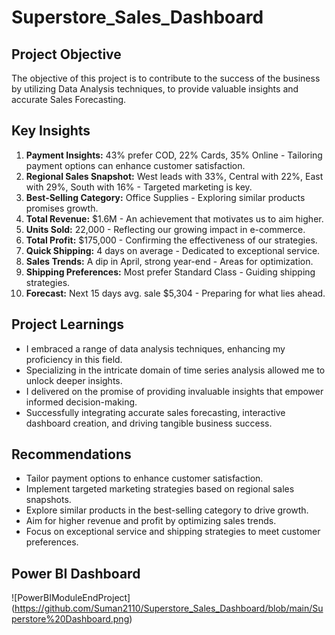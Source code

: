 # Superstore_Sales_Dashboard
## Project Objective
The objective of this project is to contribute to the success of the business by utilizing Data Analysis techniques, to provide valuable insights and accurate Sales Forecasting.

## Key Insights
1. **Payment Insights:** 43% prefer COD, 22% Cards, 35% Online - Tailoring payment options can enhance customer satisfaction.
2. **Regional Sales Snapshot:** West leads with 33%, Central with 22%, East with 29%, South with 16% - Targeted marketing is key.
3. **Best-Selling Category:** Office Supplies - Exploring similar products promises growth.
4. **Total Revenue:** $1.6M - An achievement that motivates us to aim higher.
5. **Units Sold:** 22,000 - Reflecting our growing impact in e-commerce.
6. **Total Profit:** $175,000 - Confirming the effectiveness of our strategies.
7. **Quick Shipping:** 4 days on average - Dedicated to exceptional service.
8. **Sales Trends:** A dip in April, strong year-end - Areas for optimization.
9. **Shipping Preferences:** Most prefer Standard Class - Guiding shipping strategies.
10. **Forecast:** Next 15 days avg. sale $5,304 - Preparing for what lies ahead.

## Project Learnings
- I embraced a range of data analysis techniques, enhancing my proficiency in this field.
- Specializing in the intricate domain of time series analysis allowed me to unlock deeper insights.
- I delivered on the promise of providing invaluable insights that empower informed decision-making.
- Successfully integrating accurate sales forecasting, interactive dashboard creation, and driving tangible business success.

## Recommendations
- Tailor payment options to enhance customer satisfaction.
- Implement targeted marketing strategies based on regional sales snapshots.
- Explore similar products in the best-selling category to drive growth.
- Aim for higher revenue and profit by optimizing sales trends.
- Focus on exceptional service and shipping strategies to meet customer preferences.

## Power BI Dashboard
![PowerBIModuleEndProject]
(https://github.com/Suman2110/Superstore_Sales_Dashboard/blob/main/Superstore%20Dashboard.png)
